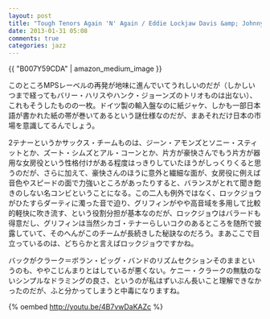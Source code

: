 ```yaml
---
layout: post
title: "Tough Tenors Again 'N' Again / Eddie Lockjaw Davis &amp; Johnny Griffin"
date: 2013-01-31 05:08
comments: true
categories: jazz
---
```

{{ "B007Y59CDA" | amazon_medium_image }}

このところMPSレーベルの再発が地味に進んでいてうれしいのだが（しかしいつまで経ってもバリー・ハリスやハンク・ジョーンズのトリオものは出ない）、これもそうしたものの一枚。ドイツ製の輸入盤なのに紙ジャケ、しかも一部日本語が書かれた紙の帯が巻いてあるという謎仕様なのだが、まあそれだけ日本の市場を意識してるんでしょう。

<!--more-->

2テナーというかサックス・チームものは、ジーン・アモンズとソニー・スティットとか、ズート・シムズとアル・コーンとか、片方が豪快さんでもう片方が器用な女房役という性格付けがある程度はっきりしていたほうがしっくりくると思うのだが、さらに加えて、豪快さんのほうに意外と繊細な面が、女房役に例えば音色やスピードの面で力強いところがあったりすると、バランスがとれて聞き飽きのしない名コンビということになる。この二人も例外ではなく、ロックジョウがひたすらダーティに濁った音で迫り、グリフィンがやや高音域を多用して比較的軽快に吹き流す、という役割分担が基本なのだが、ロックジョウはバラードも得意だし、グリフィンは当然シカゴ・テナーらしいコクのあるところを随所で披露していて、そのへんがこのチームが長続きした秘訣なのだろう。まあここで目立っているのは、どちらかと言えばロックジョウですかね。

バックがクラーク＝ボラン・ビッグ・バンドのリズムセクションそのままというのも、ややこじんまりとはしているが悪くない。ケニー・クラークの無駄のないシンプルなドラミングの良さ、というのが私はずいぶん長いこと理解できなかったのだが、ふと分かってしまうと中毒になりますね。

{% oembed http://youtu.be/4B7vwDaKAZc %}

